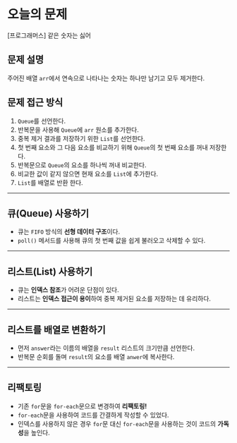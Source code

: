 # 오늘의 문제
[프로그래머스] 같은 숫자는 싫어  

## 문제 설명
주어진 배열 `arr`에서 연속으로 나타나는 숫자는 하나만 남기고 모두 제거한다. 

## 문제 접근 방식 
1. `Queue`를 선언한다. 
2. 반복문을 사용해 `Queue`에 `arr` 원소를 추가한다. 
3. 중복 제거 결과를 저장하기 위한 `List`를 선언한다.
4. 첫 번째 요소와 그 다음 요소를 비교하기 위해 `Queue`의 첫 번째 요소를 꺼내 저장한다.
5. 반복문으로 `Queue`의 요소를 하나씩 꺼내 비교한다.
6. 비교한 값이 같지 않으면 현재 요소를 `List`에 추가한다. 
7. `List`를 배열로 반환 한다. 

---

## 큐(Queue) 사용하기 
   - 큐는 `FIFO` 방식의 **선형 데이터 구조**이다.
   - `poll()` 메서드를 사용해 큐의 첫 번째 값을 쉽게 불러오고 삭제할 수 있다. 

---

## 리스트(List) 사용하기 
   - 큐는 **인덱스 참조**가 어려운 단점이 있다. 
   - 리스트는 **인덱스 접근이 용이**하여 중복 제거된 요소를 저장하는 데 유리하다. 
     
---

## 리스트를 배열로 변환하기 
   - 먼저 `answer`라는 이름의 배열을 `result` 리스트의 크기만큼 선언한다. 
   - 반복문 순회를 돌며 `result`의 요소를 배열 `anwer`에 복사한다. 

---

## 리팩토링
   - 기존 `for`문을 `for-each`문으로 변경하여 **리팩토링!** 
   - `for-each`문을 사용하여 코드를 간결하게 작성할 수 있었다. 
   - 인덱스를 사용하지 않은 경우 `for`문 대신 `for-each`문을 사용하는 것이 코드의 **가독성**을 높인다. 




  
